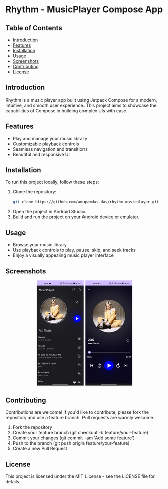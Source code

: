 # Rhythm - MusicPlayer Compose App

## Table of Contents

- [Introduction](#introduction)
- [Features](#features)
- [Installation](#installation)
- [Usage](#usage)
- [Screenshots](#screenshots)
- [Contributing](#contributing)
- [License](#license)

## Introduction

Rhythm is a music player app built using Jetpack Compose for a modern, intuitive, and smooth user experience. This project aims to showcase the capabilities of Compose in building complex UIs with ease.

## Features

- Play and manage your music library
- Customizable playback controls
- Seamless navigation and transitions
- Beautiful and responsive UI

## Installation

To run this project locally, follow these steps:

1. Clone the repository:
   ```bash
   git clone https://github.com/anupamdas-das/rhythm-musicplayer.git
   ```
2. Open the project in Android Studio.
3. Build and run the project on your Android device or emulator.

## Usage

- Browse your music library
- Use playback controls to play, pause, skip, and seek tracks
- Enjoy a visually appealing music player interface

## Screenshots
<p align="center">
  <img src="./screenshots/ss1.jpg" alt="Screenshot 1" width="150"/>
  <img src="./screenshots/ss2.jpg" alt="Screenshot 2" width="150"/>
</p>

## Contributing

Contributions are welcome! If you'd like to contribute, please fork the repository and use a feature branch. Pull requests are warmly welcome.

1. Fork the repository
2. Create your feature branch (git checkout -b feature/your-feature)
3. Commit your changes (git commit -am 'Add some feature')
4. Push to the branch (git push origin feature/your-feature)
5. Create a new Pull Request

## License

This project is licensed under the MIT License - see the LICENSE file for details.